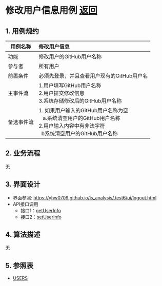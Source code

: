 ﻿
# 修改用户信息用例 [返回](../README.md)
## 1. 用例规约

|用例名称|修改用户信息|
|-------|:-------------|
|功能|修改用户的GitHub用户名称|
|参与者|所有用户|
|前置条件|必须先登录，并且查看用户现有的GitHub用户名|
|主事件流| 1.用户填写GitHub用户名称 <br/> 2.用户提交修改信息 <br/>3.系统存储修改后的GitHub用户名称|
|备选事件流|1. 如果用户输入的GitHub用户名称为空 <br/>&nbsp;&nbsp; a.系统清空用户的GitHub用户名称<br/>2.用户输入内容中有非法字符<br/>&nbsp;&nbsp;b系统清空用户的GitHub用户名称|

## 2. 业务流程
无

## 3. 界面设计
- 界面参照: https://yhw0709.github.io/is_analysis/.test6/ui/logout.html
- API接口调用
    - 接口1：[getUserInfo](../interface/getUserInfo.md)
    - 接口2：[setUserInfo](../interface/setUserInfo.md)
    
## 4. 算法描述
无
    
## 5. 参照表
- [USERS](../database.md/#USERS)
